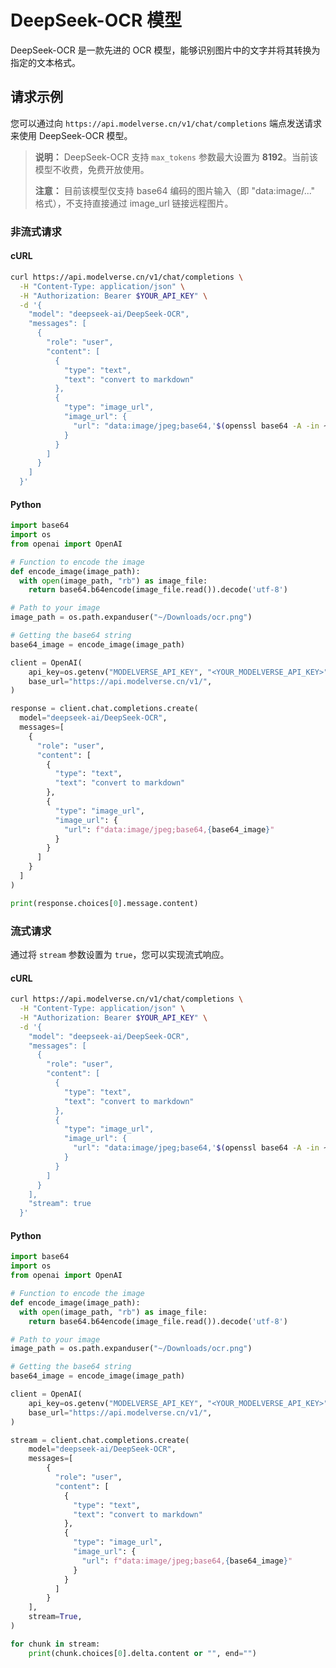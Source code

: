 # DeepSeek-OCR 模型

DeepSeek-OCR 是一款先进的 OCR 模型，能够识别图片中的文字并将其转换为指定的文本格式。

## 请求示例

您可以通过向 `https://api.modelverse.cn/v1/chat/completions` 端点发送请求来使用 DeepSeek-OCR 模型。

> **说明：**
> DeepSeek-OCR 支持 `max_tokens` 参数最大设置为 **8192**。当前该模型不收费，免费开放使用。
> 
> **注意：** 目前该模型仅支持 base64 编码的图片输入（即 "data:image/..." 格式），不支持直接通过 image_url 链接远程图片。


### 非流式请求

<!-- tabs:start -->
#### **cURL**
```bash
curl https://api.modelverse.cn/v1/chat/completions \
  -H "Content-Type: application/json" \
  -H "Authorization: Bearer $YOUR_API_KEY" \
  -d '{
    "model": "deepseek-ai/DeepSeek-OCR",
    "messages": [
      {
        "role": "user",
        "content": [
          {
            "type": "text",
            "text": "convert to markdown"
          },
          {
            "type": "image_url",
            "image_url": {
              "url": "data:image/jpeg;base64,'$(openssl base64 -A -in ~/Downloads/ocr.png)'"
            }
          }
        ]
      }
    ]
  }'
```
#### **Python**
```python
import base64
import os
from openai import OpenAI

# Function to encode the image
def encode_image(image_path):
  with open(image_path, "rb") as image_file:
    return base64.b64encode(image_file.read()).decode('utf-8')

# Path to your image
image_path = os.path.expanduser("~/Downloads/ocr.png")

# Getting the base64 string
base64_image = encode_image(image_path)

client = OpenAI(
    api_key=os.getenv("MODELVERSE_API_KEY", "<YOUR_MODELVERSE_API_KEY>"),
    base_url="https://api.modelverse.cn/v1/",
)

response = client.chat.completions.create(
  model="deepseek-ai/DeepSeek-OCR",
  messages=[
    {
      "role": "user",
      "content": [
        {
          "type": "text",
          "text": "convert to markdown"
        },
        {
          "type": "image_url",
          "image_url": {
            "url": f"data:image/jpeg;base64,{base64_image}"
          }
        }
      ]
    }
  ]
)

print(response.choices[0].message.content)
```
<!-- tabs:end -->

### 流式请求

通过将 `stream` 参数设置为 `true`，您可以实现流式响应。

<!-- tabs:start -->
#### **cURL**
```bash
curl https://api.modelverse.cn/v1/chat/completions \
  -H "Content-Type: application/json" \
  -H "Authorization: Bearer $YOUR_API_KEY" \
  -d '{
    "model": "deepseek-ai/DeepSeek-OCR",
    "messages": [
      {
        "role": "user",
        "content": [
          {
            "type": "text",
            "text": "convert to markdown"
          },
          {
            "type": "image_url",
            "image_url": {
              "url": "data:image/jpeg;base64,'$(openssl base64 -A -in ~/Downloads/ocr.png)'"
            }
          }
        ]
      }
    ],
    "stream": true
  }'
```
#### **Python**
```python
import base64
import os
from openai import OpenAI

# Function to encode the image
def encode_image(image_path):
  with open(image_path, "rb") as image_file:
    return base64.b64encode(image_file.read()).decode('utf-8')

# Path to your image
image_path = os.path.expanduser("~/Downloads/ocr.png")

# Getting the base64 string
base64_image = encode_image(image_path)

client = OpenAI(
    api_key=os.getenv("MODELVERSE_API_KEY", "<YOUR_MODELVERSE_API_KEY>"),
    base_url="https://api.modelverse.cn/v1/",
)

stream = client.chat.completions.create(
    model="deepseek-ai/DeepSeek-OCR",
    messages=[
        {
          "role": "user",
          "content": [
            {
              "type": "text",
              "text": "convert to markdown"
            },
            {
              "type": "image_url",
              "image_url": {
                "url": f"data:image/jpeg;base64,{base64_image}"
              }
            }
          ]
        }
    ],
    stream=True,
)

for chunk in stream:
    print(chunk.choices[0].delta.content or "", end="")
```
<!-- tabs:end -->
